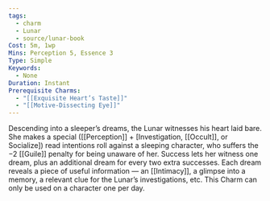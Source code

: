 ```yaml
---
tags:
  - charm
  - Lunar
  - source/lunar-book
Cost: 5m, 1wp
Mins: Perception 5, Essence 3
Type: Simple
Keywords:
  - None
Duration: Instant
Prerequisite Charms:
  - "[[Exquisite Heart’s Taste]]"
  - "[[Motive-Dissecting Eye]]"
---
```

Descending into a sleeper’s dreams, the Lunar witnesses his heart laid bare. She makes a special ([[Perception]] + [Investigation, [[Occult]], or Socialize]) read intentions roll against a sleeping character, who suffers the −2 [[Guile]] penalty for being unaware of her. Success lets her witness one dream, plus an additional dream for every two extra successes. Each dream reveals a piece of useful information — an [[Intimacy]], a glimpse into a memory, a relevant clue for the Lunar’s investigations, etc. This Charm can only be used on a character one per day.